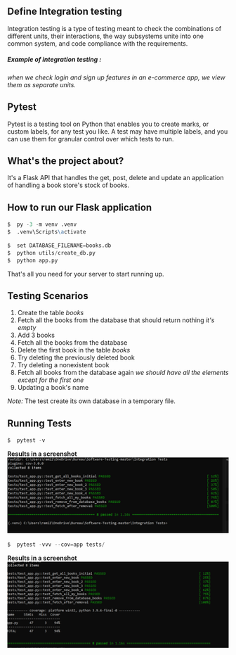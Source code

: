 ## Define Integration testing

Integration testing is a type of testing meant to check the combinations of different units, their interactions, the way subsystems unite into one common system, and code compliance with the requirements.
##### Example of integration testing : 
*when we check login and sign up features in an e-commerce app, we view them as separate units.*

## Pytest
Pytest is a testing tool on Python that enables you to create marks, or custom labels, for any test you like. A test may have multiple labels, and you can use them for granular control over which tests to run.

## What's the project about?
It's a Flask API that handles the get, post, delete and update an application of handling a book store's stock of books.

## How to run our Flask application
```d
$  py -3 -m venv .venv
$  .venv\Scripts\activate
```
```d
$  set DATABASE_FILENAME=books.db
$  python utils/create_db.py
$  python app.py 
```
That's all you need for your server to start running up.

## Testing Scenarios

1. Create the table *books* 
2. Fetch all the books from the database that should return nothing *it's empty*
3. Add 3 books
4. Fetch all the books from the database
5. Delete the first book in the table *books*
6. Try deleting the previously deleted book
7. Try deleting a nonexistent book
8. Fetch all books from the database again *we should have all the elements except for the first one*
9. Updating a book's name

*Note:* The test create its own database in a temporary file.

## Running Tests
```d
$  pytest -v
```
**Results in a screenshot**
![pytest](https://github.com/ramiKammoun/Software-Testing-GL4/blob/main/Integration%20Testing/cap1.png)


```d
$  pytest -vvv --cov=app tests/
```
**Results in a screenshot**
![cov](https://github.com/ramiKammoun/Software-Testing-GL4/blob/main/Integration%20Testing/cap2.png)
